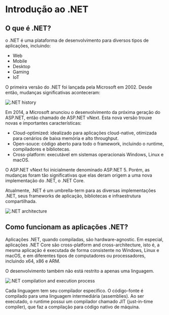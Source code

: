 # Introdução ao .NET

## O que é .NET?
o .NET é uma plataforma de desenvolvimento para diversos tipos de aplicações, incluindo:
* Web
* Mobile
* Desktop
* Gaming
* IoT

O primeira versão do .NET foi lançada pela Microsoft em 2002. Desde então, mudanças significativas aconteceram:

![.NET history](/media/dotnet-history.png)

Em 2014, a Microsoft anunciou o desenvolvimento da próxima geração do ASP.NET, então chamado de ASP.NET vNext. Esta nova versão trouxe novas e importantes características:
* Cloud-optimized: idealizado para aplicações cloud-native, otimizada para cenários de baixa memória e alto throughput.
* Open-souce: código aberto para todo o framework, incluindo o runtime, compiladores e bibliotecas.
* Cross-platform: executável em sistemas operacionais Windows, Linux e macOS.

O ASP.NET vNext foi inicialmente denominado ASP.NET 5. Porém, as mudanças foram tão significativas que elas deram origem a uma nova implementação do .NET, o .NET Core.

Atualmente, .NET é um umbrella-term para as diversas implementações .NET, seus frameworks de aplicação, bibliotecas e infraestrutura compartilhada.

![.NET architecture](/media/dotnet-architecture.png)

## Como funcionam as aplicações .NET?

Aplicações .NET, quando compiladas, são hardware-agnostic. Em especial, aplicações .NET Core são cross-platform and cross-architecture, isto é, a mesma aplicação é executada de forma consistente no Windows, Linux e macOS, e em diferentes tipos de computadores ou processadores, incluindo x64, x86 e ARM.

O desenvolvimento também não está restrito a apenas uma linguagem.

![.NET compilation and execution process](/media/dotnet-compilation-execution.png)

Cada linguagem tem seu compilador específico. O código-fonte é compilado para uma linguagem intermediária (assemblies). Ao ser executado, o runtime possui um compilador chamado JIT (just-in-time compiler), que faz a compilação para código nativo de máquina.